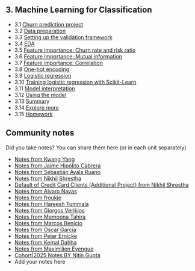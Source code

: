 ﻿## 3. Machine Learning for Classification

- 3.1 [Churn prediction project](01-churn-project.md)
- 3.2 [Data preparation](02-data-preparation.md)
- 3.3 [Setting up the validation framework](03-validation.md)
- 3.4 [EDA](04-eda.md)
- 3.5 [Feature importance: Churn rate and risk ratio](05-risk.md)
- 3.6 [Feature importance: Mutual information](06-mutual-info.md)
- 3.7 [Feature importance: Correlation](07-correlation.md)
- 3.8 [One-hot encoding](08-ohe.md)
- 3.9 [Logistic regression](09-logistic-regression.md)
- 3.10 [Training logistic regression with Scikit-Learn](10-training-log-reg.md)
- 3.11 [Model interpretation](11-log-reg-interpretation.md)
- 3.12 [Using the model](12-using-log-reg.md)
- 3.13 [Summary](13-summary.md)
- 3.14 [Explore more](14-explore-more.md)
- 3.15 [Homework](homework.md)



## Community notes

Did you take notes? You can share them here (or in each unit separately)
* [Notes from Kwang Yang](https://www.kaggle.com/kwangyangchia/notebook-for-lesson-3-mle)
* [Notes from Jaime Hipólito Cabrera](https://github.com/jaimeh94/ml-zoomcamp/blob/main/03-classification/classnotes_session03-classification.ipynb)
* [Notes from Sebastián Ayala Ruano](https://github.com/sayalaruano/100DaysOfMLCode/blob/main/Classification/Notes/NotesDay11.md)
* [Notes from Nikhil Shrestha](https://www.kaggle.com/snikhil17/chapter-3-ml-for-classification-mlzoomcamp)
* [Default of Credit Card Clients (Additional Project) from Nikhil Shrestha](https://www.kaggle.com/snikhil17/default-of-credit-card-clients-logistic-regression)
* [Notes from Alvaro Navas](https://github.com/ziritrion/ml-zoomcamp/blob/main/notes/03_classification.md)
* [Notes from froukje](https://github.com/froukje/ml-zoomcamp/blob/main/week3/Lecture_3_churn_prediction.ipynb)
* [Notes from Hareesh Tummala](https://github.com/tummala-hareesh/ml_zoomcamp_ht/blob/main/notes/week-3-notes.md)
* [Notes from Giorgos Verikios](https://github.com/g-verikios/ml_zoomcamp/blob/d412072625964385023d7100cad342ef2742659d/Classification-Churn.ipynb)
* [Notes from Memoona Tahira](https://github.com/MemoonaTahira/MLZoomcamp2022/tree/main/Notes/Week_3-logistic_regression_classification)
* [Notes from Marcos Benício](https://github.com/marcosbenicio/DataScience/blob/main/02Classification/churn.ipynb)
* [Notes from Oscar Garcia](https://github.com/ozkary/machine-learning-engineering/tree/main/03-classification)
* [Notes from Peter Ernicke](https://knowmledge.com/category/courses/ml-zoomcamp/classification/)
* [Notes from Kemal Dahha](https://github.com/kemaldahha/machine-learning-course/blob/main/week_3_notes.ipynb)
* [Notes from Maximilien Eyengue](https://github.com/maxim-eyengue/Python-Codes/blob/main/ML_Zoomcamp_2024/03_classification/Summary_Session_03.md)
* [Cohort|2025 Notes BY Nitin Gupta](https://github.com/niting9881/ML-zoomcamp-local/blob/main/03-classification/README.md)
* Add your notes here
